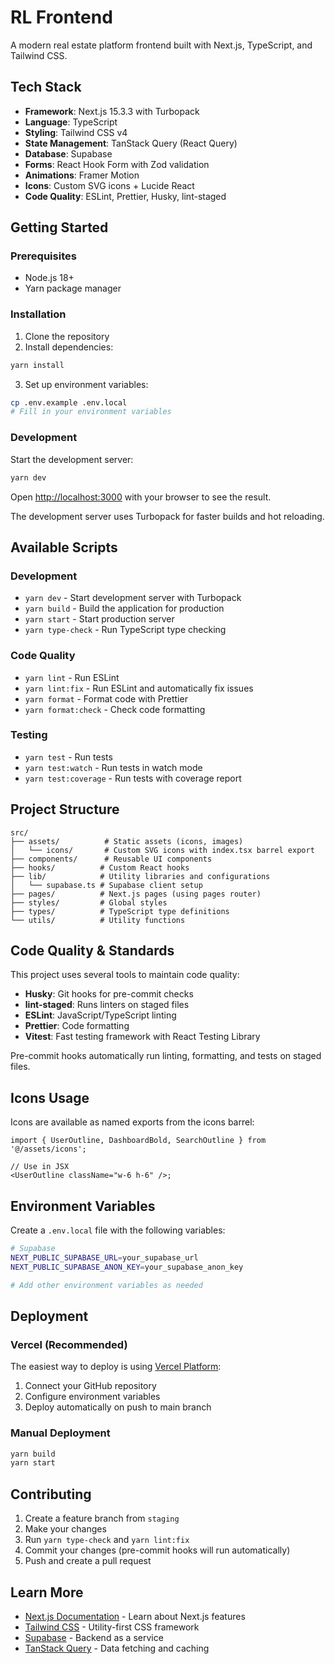 # RL Frontend

A modern real estate platform frontend built with Next.js, TypeScript, and Tailwind CSS.

## Tech Stack

- **Framework**: Next.js 15.3.3 with Turbopack
- **Language**: TypeScript
- **Styling**: Tailwind CSS v4
- **State Management**: TanStack Query (React Query)
- **Database**: Supabase
- **Forms**: React Hook Form with Zod validation
- **Animations**: Framer Motion
- **Icons**: Custom SVG icons + Lucide React
- **Code Quality**: ESLint, Prettier, Husky, lint-staged

## Getting Started

### Prerequisites

- Node.js 18+
- Yarn package manager

### Installation

1. Clone the repository
2. Install dependencies:

```bash
yarn install
```

3. Set up environment variables:

```bash
cp .env.example .env.local
# Fill in your environment variables
```

### Development

Start the development server:

```bash
yarn dev
```

Open [http://localhost:3000](http://localhost:3000) with your browser to see the result.

The development server uses Turbopack for faster builds and hot reloading.

## Available Scripts

### Development

- `yarn dev` - Start development server with Turbopack
- `yarn build` - Build the application for production
- `yarn start` - Start production server
- `yarn type-check` - Run TypeScript type checking

### Code Quality

- `yarn lint` - Run ESLint
- `yarn lint:fix` - Run ESLint and automatically fix issues
- `yarn format` - Format code with Prettier
- `yarn format:check` - Check code formatting

### Testing

- `yarn test` - Run tests
- `yarn test:watch` - Run tests in watch mode
- `yarn test:coverage` - Run tests with coverage report

## Project Structure

```
src/
├── assets/          # Static assets (icons, images)
│   └── icons/       # Custom SVG icons with index.tsx barrel export
├── components/      # Reusable UI components
├── hooks/          # Custom React hooks
├── lib/            # Utility libraries and configurations
│   └── supabase.ts # Supabase client setup
├── pages/          # Next.js pages (using pages router)
├── styles/         # Global styles
├── types/          # TypeScript type definitions
└── utils/          # Utility functions
```

## Code Quality & Standards

This project uses several tools to maintain code quality:

- **Husky**: Git hooks for pre-commit checks
- **lint-staged**: Runs linters on staged files
- **ESLint**: JavaScript/TypeScript linting
- **Prettier**: Code formatting
- **Vitest**: Fast testing framework with React Testing Library

Pre-commit hooks automatically run linting, formatting, and tests on staged files.

## Icons Usage

Icons are available as named exports from the icons barrel:

```tsx
import { UserOutline, DashboardBold, SearchOutline } from '@/assets/icons';

// Use in JSX
<UserOutline className="w-6 h-6" />;
```

## Environment Variables

Create a `.env.local` file with the following variables:

```bash
# Supabase
NEXT_PUBLIC_SUPABASE_URL=your_supabase_url
NEXT_PUBLIC_SUPABASE_ANON_KEY=your_supabase_anon_key

# Add other environment variables as needed
```

## Deployment

### Vercel (Recommended)

The easiest way to deploy is using [Vercel Platform](https://vercel.com/new):

1. Connect your GitHub repository
2. Configure environment variables
3. Deploy automatically on push to main branch

### Manual Deployment

```bash
yarn build
yarn start
```

## Contributing

1. Create a feature branch from `staging`
2. Make your changes
3. Run `yarn type-check` and `yarn lint:fix`
4. Commit your changes (pre-commit hooks will run automatically)
5. Push and create a pull request

## Learn More

- [Next.js Documentation](https://nextjs.org/docs) - Learn about Next.js features
- [Tailwind CSS](https://tailwindcss.com/docs) - Utility-first CSS framework
- [Supabase](https://supabase.com/docs) - Backend as a service
- [TanStack Query](https://tanstack.com/query) - Data fetching and caching
